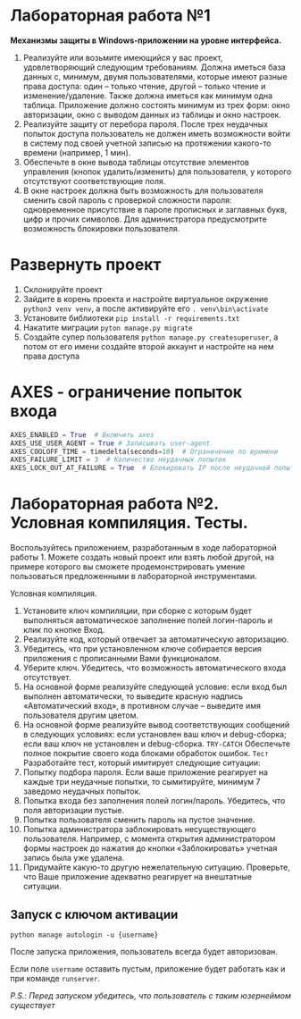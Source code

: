 <h1>Лабораторная работа №1</h1>

<b>
Механизмы защиты в Windows-приложении на уровне интерфейса. 
</b>

1.	Реализуйте или возьмите имеющийся у вас проект, удовлетворяющий следующим требованиям. Должна иметься база данных с, минимум, двумя пользователями, которые имеют разные права доступа: один – только чтение, другой – только чтение и изменение/удаление. Также должна иметься как минимум одна таблица. Приложение должно состоять минимум из трех форм: окно авторизации, окно с выводом данных из таблицы и окно настроек.
2.	Реализуйте защиту от перебора пароля. После трех неудачных попыток доступа пользователь не должен иметь возможности войти в систему под своей учетной записью на протяжении какого-то времени (например, 1 мин).
3.	Обеспечьте в окне вывода таблицы отсутствие элементов управления (кнопок удалить/изменить) для пользователя, у которого отсутствуют соответствующие поля.
4.	В окне настроек должна быть возможность для пользователя сменить свой пароль с проверкой сложности пароля: одновременное присутствие в пароле прописных и заглавных букв, цифр и прочих символов. Для администратора предусмотрите возможность блокировки пользователя.


<h1>Развернуть проект</h1>

1. Склонируйте проект 
2. Зайдите в корень проекта и настройте виртуальное окружение `python3 venv venv`, а после активируйте его `. venv\bin\activate`
3. Установите библиотеки `pip install -r requirements.txt`
4. Накатите миграции `pyton manage.py migrate`
5. Создайте супер пользователя `python manage.py createsuperuser`, а потом от его имени создайте второй аккаунт и настройте на нем права доступа

<h1>AXES - ограничение попыток входа</h1>

```python
AXES_ENABLED = True  # Включить axes
AXES_USE_USER_AGENT = True # Записывать user-agent
AXES_COOLOFF_TIME = timedelta(seconds=10)  # Ограничение по времени
AXES_FAILURE_LIMIT = 3  # Количество неудачных попыток
AXES_LOCK_OUT_AT_FAILURE = True  # Блокировать IP после неудачной попытки входа
```

<h1>Лабораторная работа №2. Условная компиляция. Тесты.</h1>

Воспользуйтесь приложением, разработанным в ходе лабораторной работы 1.
Можете создать новый проект или взять любой другой, на примере которого вы сможете продемонстрировать умение пользоваться предложенными в лабораторной инструментами.


Условная компиляция.
1.	Установите ключ компиляции, при сборке с которым будет выполняться автоматическое заполнение полей логин-пароль и клик по кнопке Вход.
2.	Реализуйте код, который отвечает за автоматическую авторизацию.
3.	Убедитесь, что при установленном ключе собирается версия приложения с прописанными Вами функционалом.
4.	Уберите ключ. Убедитесь, что возможность автоматического входа отсутствует.
5.	На основной форме реализуйте следующей условие: если вход был выполнен автоматически, то выведите красную надпись «Автоматический вход», в противном случае – выведите имя пользователя другим цветом.
6.	На основной форме реализуйте вывод соответствующих сообщений в следующих условиях: если установлен ваш ключ и debug-сборка; если ваш ключ не установлен и debug-сборка.
`TRY-CATCH`
	Обеспечьте полное покрытие своего кода блоками обработок ошибок.
`Тест`
Разработайте тест, который имитирует следующие ситуации:
1.	Попытку подбора пароля. Если ваше приложение реагирует на каждые три неудачные попытки, то сымитируйте, минимум 7 заведомо неудачных попыток.
2.	Попытка входа без заполнения полей логин/пароль. Убедитесь, что поля авторизации пустые.
3.	Попытка пользователя сменить пароль на пустое значение.
4.	Попытка администратора заблокировать несуществующего пользователя. Например, с момента открытия администратором формы настроек до нажатия до кнопки «Заблокировать» учетная запись была уже удалена.
5.	Придумайте какую-то другую нежелательную ситуацию. Проверьте, что Ваше приложение адекватно реагирует на внештатные ситуации.

<h2>Запуск с ключом активации</h2>

`python manage autologin -u {username}`

После запуска приложения, пользователь всегда будет авторизован.

Если поле `username` оставить пустым, приложение будет работать как и при команде `runserver`.

<i>P.S.: Перед запуском убедитесь, что пользователь с таким юзернеймом существует</i>
